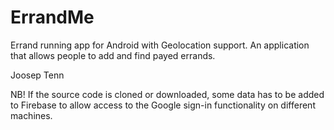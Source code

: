 # ErrandMe
Errand running app for Android with Geolocation support. An application that allows people to add and find payed errands.

Joosep Tenn

NB! If the source code is cloned or downloaded, some data has to be added to Firebase to allow access to the Google sign-in functionality on different machines.
